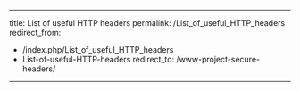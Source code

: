 ---

title: List of useful HTTP headers
permalink: /List_of_useful_HTTP_headers
redirect_from:
  - /index.php/List_of_useful_HTTP_headers
  - List-of-useful-HTTP-headers
redirect_to: /www-project-secure-headers/

---